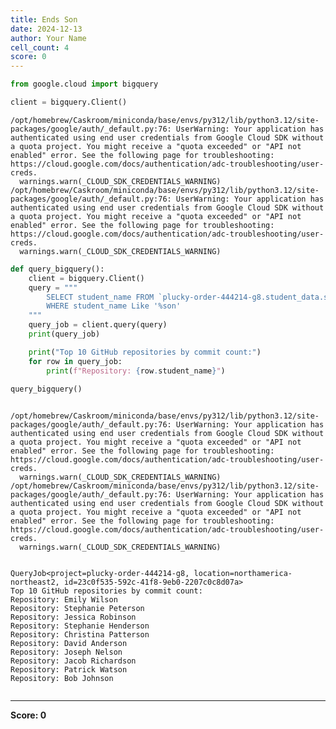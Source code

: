```yaml
---
title: Ends Son
date: 2024-12-13
author: Your Name
cell_count: 4
score: 0
---
```


```python
from google.cloud import bigquery
```


```python
client = bigquery.Client()
```

    /opt/homebrew/Caskroom/miniconda/base/envs/py312/lib/python3.12/site-packages/google/auth/_default.py:76: UserWarning: Your application has authenticated using end user credentials from Google Cloud SDK without a quota project. You might receive a "quota exceeded" or "API not enabled" error. See the following page for troubleshooting: https://cloud.google.com/docs/authentication/adc-troubleshooting/user-creds. 
      warnings.warn(_CLOUD_SDK_CREDENTIALS_WARNING)
    /opt/homebrew/Caskroom/miniconda/base/envs/py312/lib/python3.12/site-packages/google/auth/_default.py:76: UserWarning: Your application has authenticated using end user credentials from Google Cloud SDK without a quota project. You might receive a "quota exceeded" or "API not enabled" error. See the following page for troubleshooting: https://cloud.google.com/docs/authentication/adc-troubleshooting/user-creds. 
      warnings.warn(_CLOUD_SDK_CREDENTIALS_WARNING)



```python
def query_bigquery():
    client = bigquery.Client()
    query = """
        SELECT student_name FROM `plucky-order-444214-g8.student_data.student_data_madhuri` 
        WHERE student_name Like '%son'
    """
    query_job = client.query(query)
    print(query_job) 

    print("Top 10 GitHub repositories by commit count:")
    for row in query_job:
        print(f"Repository: {row.student_name}")

query_bigquery()
    
```

    /opt/homebrew/Caskroom/miniconda/base/envs/py312/lib/python3.12/site-packages/google/auth/_default.py:76: UserWarning: Your application has authenticated using end user credentials from Google Cloud SDK without a quota project. You might receive a "quota exceeded" or "API not enabled" error. See the following page for troubleshooting: https://cloud.google.com/docs/authentication/adc-troubleshooting/user-creds. 
      warnings.warn(_CLOUD_SDK_CREDENTIALS_WARNING)
    /opt/homebrew/Caskroom/miniconda/base/envs/py312/lib/python3.12/site-packages/google/auth/_default.py:76: UserWarning: Your application has authenticated using end user credentials from Google Cloud SDK without a quota project. You might receive a "quota exceeded" or "API not enabled" error. See the following page for troubleshooting: https://cloud.google.com/docs/authentication/adc-troubleshooting/user-creds. 
      warnings.warn(_CLOUD_SDK_CREDENTIALS_WARNING)


    QueryJob<project=plucky-order-444214-g8, location=northamerica-northeast2, id=23c0f535-592c-41f8-9eb0-2207c0c8d07a>
    Top 10 GitHub repositories by commit count:
    Repository: Emily Wilson
    Repository: Stephanie Peterson
    Repository: Jessica Robinson
    Repository: Stephanie Henderson
    Repository: Christina Patterson
    Repository: David Anderson
    Repository: Joseph Nelson
    Repository: Jacob Richardson
    Repository: Patrick Watson
    Repository: Bob Johnson



```python

```


---
**Score: 0**
